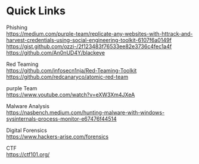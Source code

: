 # Quick Links

Phishing<br>
https://medium.com/purple-team/replicate-any-websites-with-httrack-and-harvest-credentials-using-social-engineering-toolkit-6107f6a0149f <br>
https://gist.github.com/ozzi-/2f123483f76533ee82e3736c4fec1a4f <br>
https://github.com/An0nUD4Y/blackeye <br>

Red Teaming<br>
https://github.com/infosecn1nja/Red-Teaming-Toolkit <br>
https://github.com/redcanaryco/atomic-red-team <br>

purple Team<br>
https://www.youtube.com/watch?v=eXW3Xm4JXeA <br>



Malware Analysis<br>
https://nasbench.medium.com/hunting-malware-with-windows-sysinternals-process-monitor-e67476f44514 <br>


Digital Forensics <br>
https://www.hackers-arise.com/forensics <br>

CTF <br>
https://ctf101.org/ <br>


